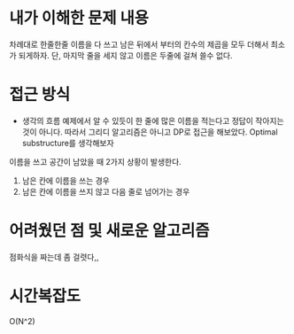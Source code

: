 # 내가 이해한 문제 내용
차례대로 한줄한줄 이름을 다 쓰고 남은 뒤에서 부터의 칸수의 제곱을 모두 더해서 최소가 되게하자. 단, 마지막 줄을 세지 않고 이름은 두줄에 걸쳐 쓸수 없다.

# 접근 방식
- 생각의 흐름
예제에서 알 수 있듯이 한 줄에 많은 이름을 적는다고 정답이 작아지는 것이 아니다.
따라서 그리디 알고리즘은 아니고 DP로 접근을 해보았다.
Optimal substructure를 생각해보자

이름을 쓰고 공간이 남았을 때 2가지 상황이 발생한다.
  1. 남은 칸에 이름을 쓰는 경우
  2. 남은 칸에 이름을 쓰지 않고 다음 줄로 넘어가는 경우



# 어려웠던 점 및 새로운 알고리즘
점화식을 짜는데 좀 걸렷다,,


# 시간복잡도
O(N^2)
